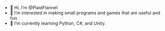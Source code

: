 - 👋 Hi, I’m @PlaidFlannel
- 👀 I’m interested in making small programs and games that are useful and fun.
- 🌱 I’m currently learning Python, C#, and Unity.


<!---
#- 📫 How to reach me ...
PlaidFlannel/PlaidFlannel is a ✨ special ✨ repository because its `README.md` (this file) appears on your GitHub profile.
You can click the Preview link to take a look at your changes.
--->
